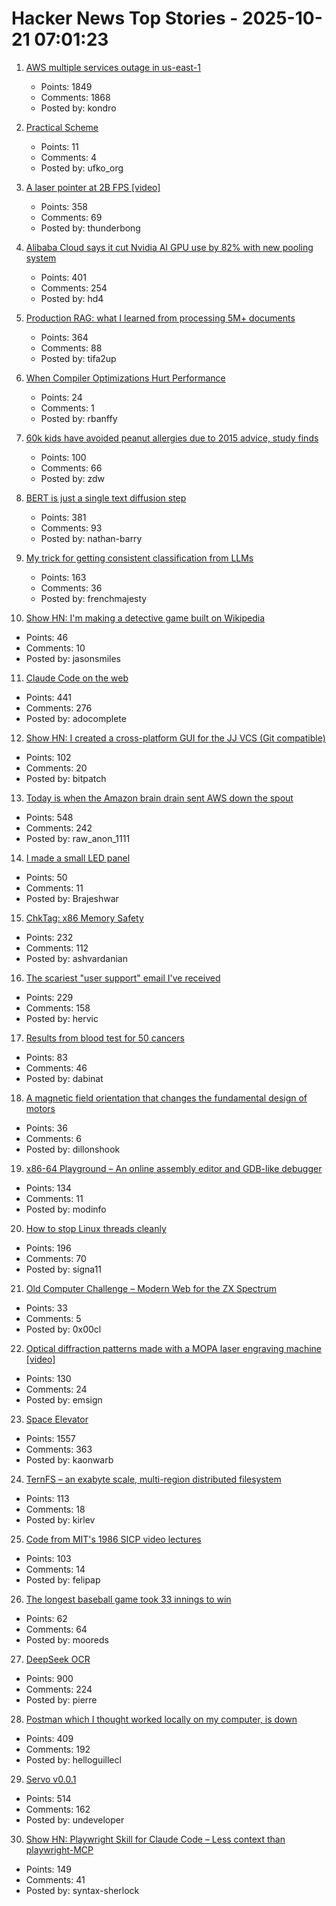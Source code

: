 # Hacker News Top Stories - 2025-10-21 07:01:23

1. [AWS multiple services outage in us-east-1](https://health.aws.amazon.com/health/status?ts=20251020)
   - Points: 1849
   - Comments: 1868
   - Posted by: kondro

2. [Practical Scheme](https://practical-scheme.net/index.html#docs)
   - Points: 11
   - Comments: 4
   - Posted by: ufko_org

3. [A laser pointer at 2B FPS [video]](https://www.youtube.com/watch?v=o4TdHrMi6do)
   - Points: 358
   - Comments: 69
   - Posted by: thunderbong

4. [Alibaba Cloud says it cut Nvidia AI GPU use by 82% with new pooling system](https://www.tomshardware.com/tech-industry/semiconductors/alibaba-says-new-pooling-system-cut-nvidia-gpu-use-by-82-percent)
   - Points: 401
   - Comments: 254
   - Posted by: hd4

5. [Production RAG: what I learned from processing 5M+ documents](https://blog.abdellatif.io/production-rag-processing-5m-documents)
   - Points: 364
   - Comments: 88
   - Posted by: tifa2up

6. [When Compiler Optimizations Hurt Performance](https://nemanjatrifunovic.substack.com/p/when-compiler-optimizations-hurt)
   - Points: 24
   - Comments: 1
   - Posted by: rbanffy

7. [60k kids have avoided peanut allergies due to 2015 advice, study finds](https://www.cbsnews.com/news/peanut-allergies-60000-kids-avoided-2015-advice/)
   - Points: 100
   - Comments: 66
   - Posted by: zdw

8. [BERT is just a single text diffusion step](https://nathan.rs/posts/roberta-diffusion/)
   - Points: 381
   - Comments: 93
   - Posted by: nathan-barry

9. [My trick for getting consistent classification from LLMs](https://verdik.substack.com/p/how-to-get-consistent-classification)
   - Points: 163
   - Comments: 36
   - Posted by: frenchmajesty

10. [Show HN: I'm making a detective game built on Wikipedia](https://detective.wiki/)
   - Points: 46
   - Comments: 10
   - Posted by: jasonsmiles

11. [Claude Code on the web](https://www.anthropic.com/news/claude-code-on-the-web)
   - Points: 441
   - Comments: 276
   - Posted by: adocomplete

12. [Show HN: I created a cross-platform GUI for the JJ VCS (Git compatible)](https://judojj.com)
   - Points: 102
   - Comments: 20
   - Posted by: bitpatch

13. [Today is when the Amazon brain drain sent AWS down the spout](https://www.theregister.com/2025/10/20/aws_outage_amazon_brain_drain_corey_quinn/)
   - Points: 548
   - Comments: 242
   - Posted by: raw_anon_1111

14. [I made a small LED panel](https://www.stavros.io/posts/really-small-led-panel/)
   - Points: 50
   - Comments: 11
   - Posted by: Brajeshwar

15. [ChkTag: x86 Memory Safety](https://community.intel.com/t5/Blogs/Tech-Innovation/open-intel/ChkTag-x86-Memory-Safety/post/1721490)
   - Points: 232
   - Comments: 112
   - Posted by: ashvardanian

16. [The scariest "user support" email I've received](https://www.devas.life/the-scariest-user-support-email-ive-ever-received/)
   - Points: 229
   - Comments: 158
   - Posted by: hervic

17. [Results from blood test for 50 cancers](https://www.bbc.com/news/articles/c205g21n1zzo)
   - Points: 83
   - Comments: 46
   - Posted by: dabinat

18. [A magnetic field orientation that changes the fundamental design of motors](https://www.paranetics.com/copy-of-home)
   - Points: 36
   - Comments: 6
   - Posted by: dillonshook

19. [x86-64 Playground – An online assembly editor and GDB-like debugger](https://x64.halb.it/)
   - Points: 134
   - Comments: 11
   - Posted by: modinfo

20. [How to stop Linux threads cleanly](https://mazzo.li/posts/stopping-linux-threads.html)
   - Points: 196
   - Comments: 70
   - Posted by: signa11

21. [Old Computer Challenge – Modern Web for the ZX Spectrum](https://0x00.cl/blog/2025/occ-2025/)
   - Points: 33
   - Comments: 5
   - Posted by: 0x00cl

22. [Optical diffraction patterns made with a MOPA laser engraving machine [video]](https://www.youtube.com/watch?v=RsGHr7dXLuI)
   - Points: 130
   - Comments: 24
   - Posted by: emsign

23. [Space Elevator](https://neal.fun/space-elevator/)
   - Points: 1557
   - Comments: 363
   - Posted by: kaonwarb

24. [TernFS – an exabyte scale, multi-region distributed filesystem](https://www.xtxmarkets.com/tech/2025-ternfs/#posix-shaped)
   - Points: 113
   - Comments: 18
   - Posted by: kirlev

25. [Code from MIT's 1986 SICP video lectures](https://github.com/felipap/sicp-code)
   - Points: 103
   - Comments: 14
   - Posted by: felipap

26. [The longest baseball game took 33 innings to win](https://www.mlb.com/news/the-longest-professional-baseball-game-ever-played)
   - Points: 62
   - Comments: 64
   - Posted by: mooreds

27. [DeepSeek OCR](https://github.com/deepseek-ai/DeepSeek-OCR)
   - Points: 900
   - Comments: 224
   - Posted by: pierre

28. [Postman which I thought worked locally on my computer, is down](https://status.postman.com)
   - Points: 409
   - Comments: 192
   - Posted by: helloguillecl

29. [Servo v0.0.1](https://github.com/servo/servo)
   - Points: 514
   - Comments: 162
   - Posted by: undeveloper

30. [Show HN: Playwright Skill for Claude Code – Less context than playwright-MCP](https://github.com/lackeyjb/playwright-skill)
   - Points: 149
   - Comments: 41
   - Posted by: syntax-sherlock


